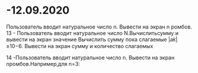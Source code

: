 # -12.09.2020
Пользователь вводит натуральное число n. Вывести на экран n ромбов.
13 - Пользователь вводит натуральное число N.Вычислитьсумму и вывести на экран значение
Вычислить сумму пока слагаемые |𝑎𝑘|≥10−6. Вывести на экран сумму и количество слагаемых

14 -Пользователь вводит натуральное число n. Вывести на экран nромбов.Например,для n=3:
